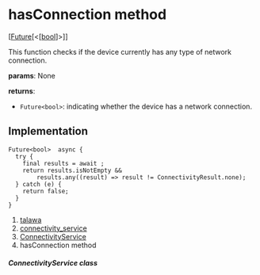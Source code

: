 
<div>

# hasConnection method

</div>


[[Future](https://api.flutter.dev/flutter/dart-core/Future-class.html)[\<[[bool](https://api.flutter.dev/flutter/dart-core/bool-class.html)]\>]]




This function checks if the device currently has any type of network
connection.

**params**: None

**returns**:

-   `Future<bool>`: indicating whether the device has a network
    connection.



## Implementation

``` language-dart
Future<bool>  async {
  try {
    final results = await ;
    return results.isNotEmpty &&
        results.any((result) => result != ConnectivityResult.none);
  } catch (e) {
    return false;
  }
}
```







1.  [talawa](../../index.md)
2.  [connectivity_service](../../services_third_party_service_connectivity_service/)
3.  [ConnectivityService](../../services_third_party_service_connectivity_service/ConnectivityService-class.md)
4.  hasConnection method

##### ConnectivityService class







